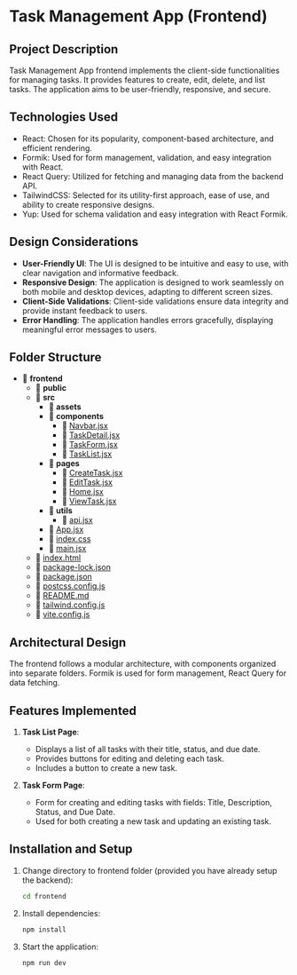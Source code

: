 # Task Management App (Frontend)

## Project Description

Task Management App frontend implements the client-side functionalities for managing tasks. It provides features to create, edit, delete, and list tasks. The application aims to be user-friendly, responsive, and secure.

## Technologies Used

- React: Chosen for its popularity, component-based architecture, and efficient rendering.
- Formik: Used for form management, validation, and easy integration with React.
- React Query: Utilized for fetching and managing data from the backend API.
- TailwindCSS: Selected for its utility-first approach, ease of use, and ability to create responsive designs.
- Yup: Used for schema validation and easy integration with React Formik.

## Design Considerations

- **User-Friendly UI**: The UI is designed to be intuitive and easy to use, with clear navigation and informative feedback.
- **Responsive Design**: The application is designed to work seamlessly on both mobile and desktop devices, adapting to different screen sizes.
- **Client-Side Validations**: Client-side validations ensure data integrity and provide instant feedback to users.
- **Error Handling**: The application handles errors gracefully, displaying meaningful error messages to users.

## Folder Structure

- 📂 **frontend**
  - 📂 **public**
  - 📂 **src**
    - 📂 **assets**
    - 📂 **components**
      - 📄 [Navbar.jsx](frontend/src/components/Navbar.jsx)
      - 📄 [TaskDetail.jsx](frontend/src/components/TaskDetail.jsx)
      - 📄 [TaskForm.jsx](frontend/src/components/TaskForm.jsx)
      - 📄 [TaskList.jsx](frontend/src/components/TaskList.jsx)
    - 📂 **pages**
      - 📄 [CreateTask.jsx](frontend/src/pages/CreateTask.jsx)
      - 📄 [EditTask.jsx](frontend/src/pages/EditTask.jsx)
      - 📄 [Home.jsx](frontend/src/pages/Home.jsx)
      - 📄 [ViewTask.jsx](frontend/src/pages/ViewTask.jsx)
    - 📂 **utils**
      - 📄 [api.jsx](frontend/src/utils/api.jsx)
    - 📄 [App.jsx](frontend/src/App.jsx)
    - 📄 [index.css](frontend/src/index.css)
    - 📄 [main.jsx](frontend/src/main.jsx)
  - 📄 [index.html](frontend/index.html)
  - 📄 [package\-lock.json](frontend/package-lock.json)
  - 📄 [package.json](frontend/package.json)
  - 📄 [postcss.config.js](frontend/postcss.config.js)
  - 📄 [README.md](README.md)
  - 📄 [tailwind.config.js](frontend/tailwind.config.js)
  - 📄 [vite.config.js](frontend/vite.config.js)

## Architectural Design

The frontend follows a modular architecture, with components organized into separate folders. Formik is used for form management, React Query for data fetching.

## Features Implemented

1. **Task List Page**:

   - Displays a list of all tasks with their title, status, and due date.
   - Provides buttons for editing and deleting each task.
   - Includes a button to create a new task.

2. **Task Form Page**:
   - Form for creating and editing tasks with fields: Title, Description, Status, and Due Date.
   - Used for both creating a new task and updating an existing task.

## Installation and Setup

1. Change directory to frontend folder (provided you have already setup the backend):
   ```bash
   cd frontend
   ```
2. Install dependencies:
   ```bash
   npm install
   ```
3. Start the application:
   ```bash
   npm run dev
   ```
